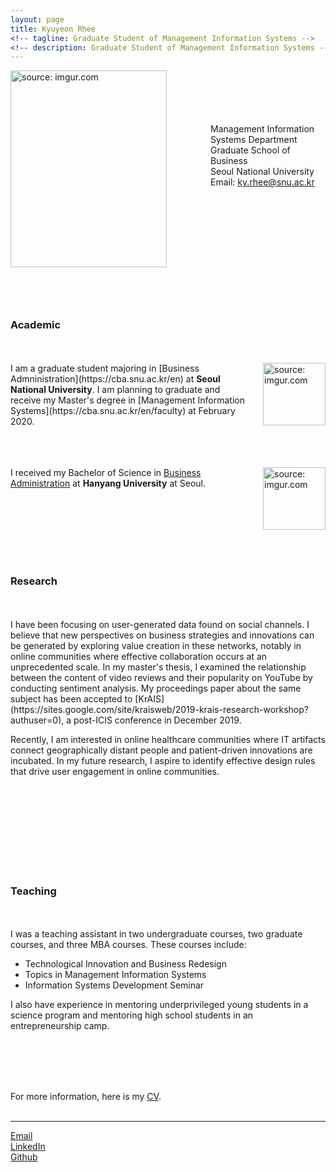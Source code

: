 ```yaml
---
layout: page
title: Kyuyeon Rhee
<!-- tagline: Graduate Student of Management Information Systems -->
<!-- description: Graduate Student of Management Information Systems -->
---
```


<a href="https://imgur.com/T54HFq4"><img src="https://i.imgur.com/T54HFq4.png" style = "float: left; margin-right: 70px; margin-bottom: 60px; width: 250px; height: 315px;" title="source: imgur.com" /></a>  
<br>
<br>
<br>
<br>
Management Information Systems Department <br>
Graduate School of Business <br>
Seoul National University <br>
Email: [ky.rhee@snu.ac.kr](ky.rhee@snu.ac.kr)
<br>
<br>
<br>
<br>
<br>
<br>
<br>
<br>
<br>
<br>
<br>
<br>



### Academic
<br>
<br>
<a href="https://imgur.com/zTHpRfT"><img src="https://i.imgur.com/zTHpRfT.jpg" style = "float: right; margin-left: 20px; margin-bottom: 20px; width: 100px; height: 100px;" title="source: imgur.com" /></a> I am a graduate student majoring in [Business Admninistration](https://cba.snu.ac.kr/en) at <b>Seoul National University</b>. I am planning to graduate and receive my Master's degree in [Management Information Systems](https://cba.snu.ac.kr/en/faculty) at February 2020.

<br>
<br>
<br>
<br>

<a href="https://imgur.com/InjDfpq"><img src="https://i.imgur.com/InjDfpq.png" style = "float: right; margin-left: 20px; margin-bottom: 20px; width: 100px; height: 100px" title="source: imgur.com" /></a> I received my Bachelor of Science in [Business Administration](https://biz.hanyang.ac.kr/en/) at <b>Hanyang University</b> at Seoul.

<br>
<br>
<br>
<br>
<br>
<br>


### Research
<br>
<br>
I have been focusing on user-generated data found on social channels. I believe that new perspectives on business strategies and innovations can be generated by exploring value creation in these networks, notably in online communities where effective collaboration occurs at an unprecedented scale. In my master's thesis, I examined the relationship between the content of video reviews and their popularity on YouTube by conducting sentiment analysis. My proceedings paper about the same subject has been accepted to [KrAIS](https://sites.google.com/site/kraisweb/2019-krais-research-workshop?authuser=0), a post-ICIS conference in December 2019.

Recently, I am interested in online healthcare communities where IT artifacts connect geographically distant people and patient-driven innovations are incubated. In my future research, I aspire to identify effective design rules that drive user engagement in online communities.

<br>
<br>



<br>
<br>
<br>
<br>
<br>
<br>


### Teaching
<br>
<br>
I was a teaching assistant in two undergraduate courses, two graduate courses, and three MBA courses. These courses include:
<br>

- Technological Innovation and Business Redesign
- Topics in Management Information Systems
- Information Systems Development Seminar

I also have experience in mentoring underprivileged young students in a science program and mentoring high school students in an entrepreneurship camp.


<br>
<br>
<br>
<br>


For more information, here is my [CV](https://github.com/kyuyeonrhee/kyrhee/blob/master/pages/9.%20Kyuyeon%20Rhee%20-%20Vitae%20-%20new.pdf).<br><br>

<!-- Email: ky.rhee@snu.ac.kr -->

<!-- <a href="https://kyuyeonrhee.github.io/kyrhee/pages/KyuyeonRhee_vitae.pdf"><img src="https://i.imgur.com/TEB3roO.png" width="30%" height="33%" title="Kyuyeon_cv" /></a>
<a href="https://kyuyeonrhee.github.io/kyrhee/pages/project_site.html"><img src="https://i.imgur.com/lgUJtb4.png" width="30%" height="33%" title="Kyuyeon_research" /></a>
<a href="https://kyuyeonrhee.github.io/kyrhee/pages/project_site.html"><img src="https://i.imgur.com/dUkwvmh.png" width="30%" height="33%" title="Kyuyeon_interests" /></a><br><br> -->




----


<!-- [Instagram](https://www.instagram.com/kkyyeeeeee/)<br> -->
[Email](ky.rhee@snu.ac.kr)<br>
[LinkedIn](https://www.linkedin.com/in/kyuyeon-rhee-69a22b133/?originalSubdomain=kr)<br>
[Github](https://github.com/kyuyeonrhee)<br>
